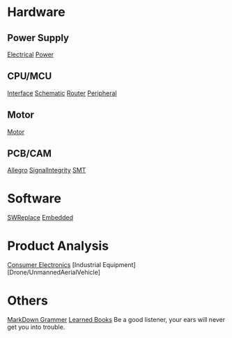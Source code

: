 
# Hardware
## Power Supply
[Electrical](https://github.com/ShellAlbert/ShellAlbert.github.io/blob/master/hardware/Electrical/main.md)
[Power](https://github.com/ShellAlbert/ShellAlbert.github.io/blob/master/hardware/PowerSupply/main.md)

## CPU/MCU
[Interface](https://github.com/ShellAlbert/ShellAlbert.github.io/blob/master/hardware/CPU/interface.md)
[Schematic](https://github.com/ShellAlbert/ShellAlbert.github.io/blob/master/hardware/CPU/schematic.md)
[Router](https://github.com/ShellAlbert/ShellAlbert.github.io/blob/master/hardware/CPU/router.md)
[Peripheral](https://github.com/ShellAlbert/ShellAlbert.github.io/blob/master/hardware/CPU/peripheral.md)

## Motor  
[Motor](https://github.com/ShellAlbert/ShellAlbert.github.io/blob/master/hardware/Motor/main.md)

## PCB/CAM
[Allegro](https://github.com/ShellAlbert/ShellAlbert.github.io/blob/master/hardware/Allegro/main.md)
[SignalIntegrity](https://github.com/ShellAlbert/ShellAlbert.github.io/blob/master/hardware/SignalIntegrity/main.md)
[SMT](https://github.com/ShellAlbert/ShellAlbert.github.io/blob/master/hardware/SMT/main.md)

# Software
[SWReplace](https://github.com/ShellAlbert/ShellAlbert.github.io/blob/master/software/replace/main.md)
[Embedded](https://github.com/ShellAlbert/ShellAlbert.github.io/blob/master/software/embedded/main.md)

# Product Analysis
[Consumer Electronics](https://github.com/ShellAlbert/ShellAlbert.github.io/blob/master/products/consumer/main.md)
[Industrial Equipment]
[Drone/UnmannedAerialVehicle]

# Others
[MarkDown Grammer](https://github.com/ShellAlbert/ShellAlbert.github.io/blob/master/others/markdown/md.png)
[Learned Books](https://github.com/ShellAlbert/ShellAlbert.github.io/blob/master/others/books.md)
Be a good listener, your ears will never get you into trouble.   

